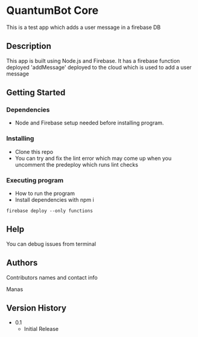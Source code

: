# QuantumBot Core

This is a test app which adds a user message in a firebase DB

## Description

This app is built using Node.js and Firebase. It has a firebase function deployed 'addMessage' deployed to the cloud which is used to add a user message
## Getting Started

### Dependencies

* Node and Firebase setup needed before installing program.

### Installing

* Clone this repo 
* You can try and fix the lint error which may come up when you uncomment the predeploy which runs lint checks 

### Executing program

* How to run the program
* Install dependencies with npm i
```
firebase deploy --only functions
```

## Help

You can debug issues from terminal

## Authors

Contributors names and contact info

Manas

## Version History

* 0.1
    * Initial Release